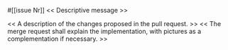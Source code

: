 #[[issue Nr]] << Descriptive message >>

<< A description of the changes proposed in the pull request. >>
<< The merge request shall explain the implementation, with pictures as a complementation if necessary. >>

